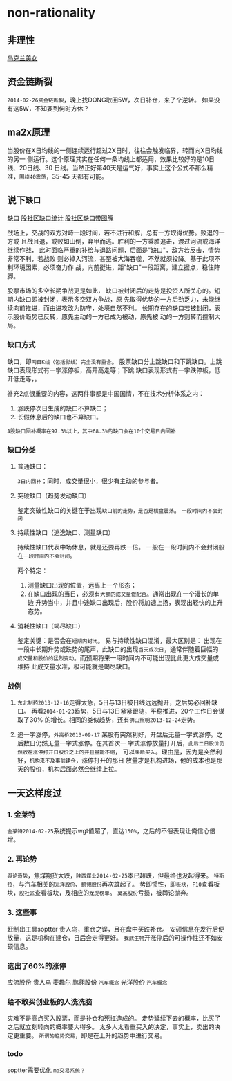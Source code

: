 # non-rationality

## 非理性

  [乌克兰美女](http://club.autohome.com.cn/bbs/thread-c-526-25612880-1.html)

## 资金链断裂

  `2014-02-26资金链断裂`，晚上找DONG取回5W，次日补仓，来了个逆转。
  如果没有这5W，不知要到何时方休？

## ma2x原理

  当股价在X日均线的一侧连续运行超过2X日时，往往会触发临界，转而向X日均线的另一
  侧运行。这个原理其实在任何一条均线上都适用，效果比较好的是10日线、20日线、30
  日线。当然正好第40天是运气好，事实上这个公式不那么精准，`围绕40震荡`，35-45
  天都有可能。

## 说下`缺口`

  [缺口](http://www.baike.com/wiki/缺口)
  [股社区缺口统计](http://weibo.com/2369080114/AfyfMgvWP)
  [股社区缺口带图解](http://weibo.com/2369080114/A8RoEeMm4)

  战场上，交战的双方对峙一段时间，若不进行和解，总有一方取得优势。败退的一方或
  且战且退，或败如山倒，弃甲而逃。胜利的一方乘胜追击，渡过河流或海洋继续作战，
  此时面临严重的补给与退路问题，后面是"缺口"，敌方若反击，情势非常不利，若战败
  则必掉入河流，甚至被大海吞噬，不然就须投降。基于此项不利环境因素，必须奋力作
  战，向前挺进，距"缺口"一段距离，建立据点，稳住阵脚。

  股票市场的多空长期争战更是如此，
  缺口被封闭后的走势是投资人所关心的。短期内缺口即被封闭，表示多空双方争战，原
  先取得优势的一方后劲乏力，未能继续向前推进，而由进攻改为防守，处境自然不利。
  长期存在的缺口若被封闭，表示股价趋势已反转，原先主动的一方已成为被动，原先被
  动的一方则转而控制大局。

### 缺口方式

  缺口，即`两日K线（包括影线）完全没有重合`。
  股票缺口分上跳缺口和下跳缺口。上跳缺口表现形式有一字涨停板，高开高走等；下跳
  缺口表现形式有一字跌停板，低开低走等，。

  补充2点很重要的内容，这两件事都是中国国情，不在技术分析体系之内：
  1. 涨跌停次日生成的缺口不算缺口；
  2. 长假休息后的缺口也不算缺口。

  `A股缺口回补概率在97.3%以上，其中68.3%的缺口会在10个交易日内回补`

### 缺口分类

 1. 普通缺口：

    `3日内回补`；同时，成交量很小，很少有主动的参与者。

 2. 突破缺口（趋势发动缺口）

    鉴定突破性缺口的关键在于出现`缺口前的走势，是否是横盘震荡`。
    `一段时间内不会封闭`

 3. 持续性缺口（逃逸缺口、测量缺口）

    持续性缺口代表中场休息，就是还要再跌一倍。
    一般在一段时间内不会封闭般在`一段时间内不会封闭`。

    两个特定： 
    1.  测量缺口出现的位置，远离上一个形态；
    2.  在缺口出现的当日，必须有`大额的成交量做配合`。通常出现在一个漫长的单边
        升势当中，并且中途缺口出现后，股价将加速上扬，表现出轻快的上升态势。

 4. 消耗性缺口（竭尽缺口）

    鉴定关键：是否会在`短期内封闭`。
    易与持续性缺口混淆，最大区别是：
    出现在一段中长期升势或跌势的尾声，此缺口的出现`当天或次日`，通常伴随着巨幅的
    `成交量和股价的猛烈变动`。而预期将来一段时间内不可能出现比此更大成交量或维持
    此成交量水准，极可能就是竭尽缺口。

### 战例

 1. `东北制药2013-12-16`走得太急，5日与13日被日线远远抛开，之后势必回补缺口。
    再看`2014-01-23`趋势，5日与13日紧紧跟随，平稳推进，20个工作日会谋取了30%
    的增长。相同的类似趋势，还有`佛山照明2013-12-24`走势。

 2. 追一字涨停，`外高桥2013-09-17`
    某股有突然利好，开盘后无量一字式涨停。之后数日仍然无量一字式涨停。在其首次一
    字式涨停放量打开后，`此后二日股价仍然收在涨停打开日股价之上的并且量能不缩`，
    可以`果断买入`。理由是，因为是突然利好，`机构来不及事前建仓`，涨停打开的那日
    放量才是机构进场，他的成本也是那天的股价，机构后面必然会继续上拉。    

## 一天这样度过

### 1. 金莱特
  `金莱特2014-02-25`系统提示wgt值超了，直达`150%`，之后的不俗表现让俺信心倍增。

### 2. 再论势
  `舆论造势`，焦煤期货大跌，`陕西煤业2014-02-25`本已超跌，但最终也没起得来。
  `特斯拉`，与汽车相关的`光洋股价`、`鹏翎股份`再次雄起了。
  势即惯性，即`板块`，`F10`查看板块，`股社区`查看板块，及相应的`龙虎榜单`。
  `莫高股份`亏损，被舆论抛弃。

### 3. 这些事
  赶制出工具soptter
  贵人鸟，重仓之误，且在盘中买跌补仓。
  安硕信息在发行后便放量，这是机构在建仓，日后会走得更好。
  `我武生物`开涨停后的可操作性还不如安硕信息。

### 选出了60%的涨停
  应流股份
  贵人鸟
  麦趣尔
  鹏翎股份    `汽车概念`
  光洋股价    `汽车概念`

### 给不敢买创业板的人洗洗脑
  灾难不是高点买入股票，而是补仓和死扛造成的。
  走势延续下去的概率，比买了之后就立刻转向的概率要大得多。
  太多人太看重买入的决定，事实上，卖出的决定更重要。
  `所谓的趋势交易`，即是在上升的趋势中进行交易。

### todo
  soptter需要优化
  `ma交易系统？`

